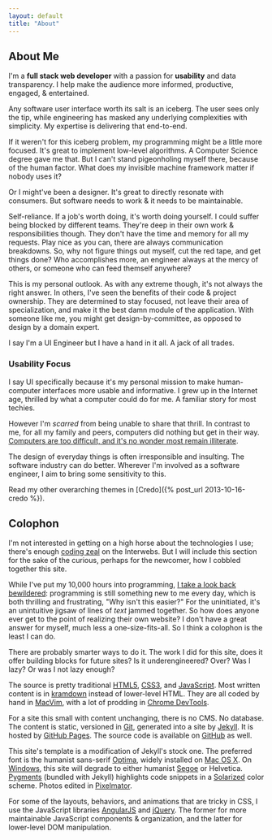 ```yaml
---
layout: default
title: "About"
---
```


## About Me

I'm a **full stack web developer** with a passion for **usability** and data
transparency. I help make the audience more informed, productive, engaged, &
entertained.

Any software user interface worth its salt is an iceberg. The user sees only
the tip, while engineering has masked any underlying complexities with
simplicity. My expertise is delivering that end-to-end.

If it weren't for this iceberg problem, my programming might be a little more
focused. It's great to implement low-level algorithms. A Computer Science
degree gave me that. But I can't stand pigeonholing myself there, because of
the human factor. What does my invisible machine framework matter if nobody
uses it?

Or I might've been a designer. It's great to directly resonate with consumers.
But software needs to work & it needs to be maintainable.

Self-reliance. If a job's worth doing, it's worth doing yourself. I could
suffer being blocked by different teams. They're deep in their own work &
responsibilities though. They don't have the time and memory for all my
requests. Play nice as you can, there are always communication breakdowns. So,
why not figure things out myself, cut the red tape, and get things done? Who
accomplishes more, an engineer always at the mercy of others, or someone who can
feed themself anywhere?

This is my personal outlook. As with any extreme though, it's not always the
right answer. In others, I've seen the benefits of their code & project
ownership. They are determined to stay focused, not leave their area of
specialization, and make it the best damn module of the application. With
someone like me, you might get design-by-committee, as opposed to design by a
domain expert.

I say I'm a UI Engineer but I have a hand in it all. A jack of all trades.

### Usability Focus

I say UI specifically because it's my personal mission to make human-computer
interfaces more usable and informative. I grew up in the Internet age, thrilled
by what a computer could do for me. A familiar story for most techies.

However I'm *scarred* from being unable to share that thrill. In contrast to
me, for all my family and peers, computers did nothing but get in their way.
[Computers are too difficult, and it's no wonder most remain
illiterate](http://studiotendra.com/2013/08/14/computers-are-both-too-difficult-and-people-are-computer-illiterate/).

The design of everyday things is often irresponsible and insulting. The
software industry can do better. Wherever I'm involved as a software engineer,
I aim to bring some sensitivity to this.

Read my other overarching themes in [Credo]({% post_url 2013-10-16-credo %}).

## Colophon

<aside>
  <p>
    I'm not interested in getting on a high horse about the technologies I use;
    there's enough <a href="http://prog21.dadgum.com/128.html">coding zeal</a>
    on the Interwebs. But I will include this section for the sake of the
    curious, perhaps for the newcomer, how I cobbled together this site.
  </p>

  <p>
    While I've put my 10,000 hours into programming, <a
    href="http://vimeo.com/71278954">I take a look back bewildered</a>:
    programming is still something new to me every day, which is both thrilling
    and frustrating, "Why isn't this easier?" For the uninitiated, it's an
    unintuitive jigsaw of lines of <em>text</em> jammed together. So how does
    anyone ever get to the point of realizing their own website? I don't have a
    great answer for myself, much less a one-size-fits-all. So I think a
    colophon is the least I can do.
  </p>

  <p>
    There are probably smarter ways to do it. The work I did for this site,
    does it offer building blocks for future sites? Is it underengineered?
    Over? Was I lazy? Or was I not lazy enough?
  </p>
</aside>

The source is pretty traditional
[HTML5](http://www.abookapart.com/products/html5-for-web-designers),
[CSS3](http://www.abookapart.com/products/css3-for-web-designers), and
[JavaScript](http://www.amazon.com/JavaScript-Good-Parts-Douglas-Crockford/dp/0596517742).
Most written content is in
[kramdown](http://kramdown.gettalong.org/) instead of lower-level
HTML. They are all coded by hand in
[MacVim](https://code.google.com/p/macvim/), with a lot of prodding in [Chrome
DevTools](http://www.google.com/chrome/).

<!-- Content -->

For a site this small with content unchanging, there is no CMS. No database.
The content is static, versioned in [Git](http://git-scm.com/), generated into
a site by [Jekyll](http://jekyllrb.com/). It is hosted by [GitHub
Pages](http://pages.github.com/). The source code is available on
[GitHub](http://github.com/john-kurkowski/john-kurkowski.github.io) as well.

<!-- Style -->

This site's template is a modification of Jekyll's stock one. The preferred
font is the humanist sans-serif [Optima](http://en.wikipedia.org/wiki/Optima),
widely installed on [Mac OS X](http://www.apple.com/osx/). On
[Windows](http://windows.microsoft.com/en-us/windows/home), this site will
degrade to either humanist [Segoe](http://en.wikipedia.org/wiki/Segoe) or
Helvetica. [Pygments](http://pygments.org/) (bundled with Jekyll) highlights
code snippets in a [Solarized](http://ethanschoonover.com/solarized) color
scheme. Photos edited in [Pixelmator](http://www.pixelmator.com/).

<!-- Behavior -->

For some of the layouts, behaviors, and animations that are tricky in CSS, I
use the JavaScript libraries [AngularJS](http://angularjs.org/) and
[jQuery](http://jquery.com/). The former for more maintainable JavaScript
components & organization, and the latter for lower-level DOM manipulation.
